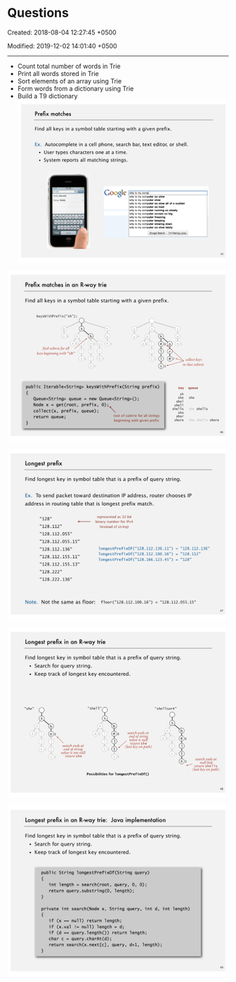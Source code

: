 # Questions

Created: 2018-08-04 12:27:45 +0500

Modified: 2019-12-02 14:01:40 +0500

---
-   Count total number of words in Trie
-   Print all words stored in Trie
-   Sort elements of an array using Trie
-   Form words from a dictionary using Trie
-   Build a T9 dictionary
![image](media/Questions-image1.png)

![image](media/Questions-image2.png)

![image](media/Questions-image3.png)

![image](media/Questions-image4.png)

![image](media/Questions-image5.png)

